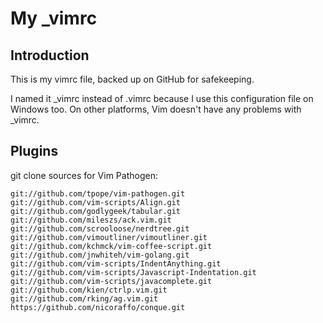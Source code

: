 # My _vimrc

## Introduction

This is my vimrc file, backed up on GitHub for safekeeping.

I named it _vimrc instead of .vimrc because I use this configuration file on Windows too. On other platforms, Vim doesn't have any problems with _vimrc.

## Plugins

git clone sources for Vim Pathogen:

    git://github.com/tpope/vim-pathogen.git
    git://github.com/vim-scripts/Align.git
    git://github.com/godlygeek/tabular.git
    git://github.com/mileszs/ack.vim.git
    git://github.com/scrooloose/nerdtree.git
    git://github.com/vimoutliner/vimoutliner.git
    git://github.com/kchmck/vim-coffee-script.git
    git://github.com/jnwhiteh/vim-golang.git
    git://github.com/vim-scripts/IndentAnything.git
    git://github.com/vim-scripts/Javascript-Indentation.git
    git://github.com/vim-scripts/javacomplete.git
    git://github.com/kien/ctrlp.vim.git
    git://github.com/rking/ag.vim.git
    https://github.com/nicoraffo/conque.git
